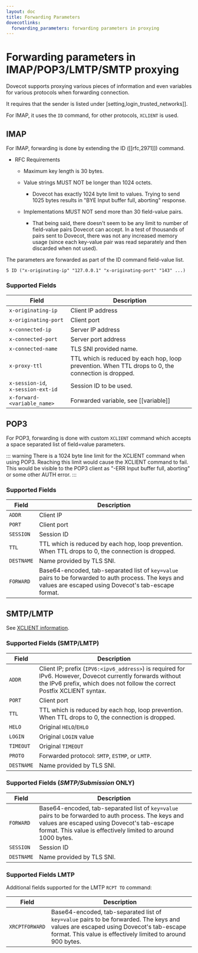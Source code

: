 ```yaml
---
layout: doc
title: Forwarding Parameters
dovecotlinks:
  forwarding_parameters: forwarding parameters in proxying
---
```


# Forwarding parameters in IMAP/POP3/LMTP/SMTP proxying

Dovecot supports proxying various pieces of information and even
variables for various protocols when forwarding connection.

It requires that the sender is listed under
[setting,login_trusted_networks]].

For IMAP, it uses the `ID` command, for other protocols, `XCLIENT` is used.

## IMAP

For IMAP, forwarding is done by extending the ID ([[rfc,2971]]) command.

* RFC Requirements

  * Maximum key length is 30 bytes.

  * Value strings MUST NOT be longer than 1024 octets.

    * Dovecot has exactly 1024 byte limit to values. Trying to send 1025 bytes
      results in "BYE Input buffer full, aborting" response.

  * Implementations MUST NOT send more than 30 field-value pairs.

    * That being said, there doesn't seem to be any limit to number of
      field-value pairs Dovecot can accept. In a test of thousands of pairs
      sent to Dovecot, there was not any increased memory usage (since each
      key-value pair was read separately and then discarded when not used).

The parameters are forwarded as part of the ID command field-value list.

```
5 ID ("x-originating-ip" "127.0.0.1" "x-originating-port" "143" ...)
```

### Supported Fields

| Field | Description |
| ----- | ----------- |
| `x-originating-ip` | Client IP address |
| `x-originating-port` | Client port |
| `x-connected-ip` | Server IP address |
| `x-connected-port` | Server port address |
| `x-connected-name` | TLS SNI provided name. |
| `x-proxy-ttl` | TTL which is reduced by each hop, loop prevention. When TTL drops to 0, the connection is dropped. |
| `x-session-id`,<br/>`x-session-ext-id` | Session ID to be used. |
| `x-forward-<variable_name>` | Forwarded variable, see [[variable]] |

## POP3

For POP3, forwarding is done with custom `XCLIENT` command which
accepts a space separated list of field=value parameters.

::: warning
There is a 1024 byte line limit for the XCLIENT command when using POP3.
Reaching this limit would cause the XCLIENT command to fail. This would be
visible to the POP3 client as "-ERR Input buffer full, aborting" or some
other AUTH error.
:::

### Supported Fields

| Field | Description |
| ----- | ----------- |
| `ADDR` | Client IP |
| `PORT` | Client port |
| `SESSION` | Session ID |
| `TTL` | TTL which is reduced by each hop, loop prevention. When TTL drops to 0, the connection is dropped. |
| `DESTNAME` | Name provided by TLS SNI. |
| `FORWARD` |  Base64-encoded, tab-separated list of `key=value` pairs to be forwarded to auth process. The keys and values are escaped using Dovecot's tab-escape format. |

## SMTP/LMTP

See [XCLIENT information](https://www.postfix.org/XCLIENT_README.html).

### Supported Fields (SMTP/LMTP)

| Field | Description |
| ----- | ----------- |
| `ADDR` | Client IP; prefix (`IPV6:<ipv6_address>`) is required for IPv6. However, Dovecot currently forwards without the IPv6 prefix, which does not follow the correct Postfix XCLIENT syntax. |
| `PORT` | Client port |
| `TTL` | TTL which is reduced by each hop, loop prevention. When TTL drops to 0, the connection is dropped. |
| `HELO` | Original `HELO`/`EHLO` |
| `LOGIN` | Original `LOGIN` value |
| `TIMEOUT` | Original `TIMEOUT` |
| `PROTO` | Forwarded protocol: `SMTP`, `ESTMP`, or `LMTP`. |
| `DESTNAME` | Name provided by TLS SNI. |

### Supported Fields (*SMTP/Submission* ONLY)

| Field | Description |
| ----- | ----------- |
| `FORWARD` | Base64-encoded, tab-separated list of `key=value` pairs to be forwarded to auth process. The keys and values are escaped using Dovecot's tab-escape format. This value is effectively limited to around 1000 bytes. |
| `SESSION` | Session ID |
| `DESTNAME` | Name provided by TLS SNI. |

### Supported Fields LMTP

Additional fields supported for the LMTP `RCPT TO` command:

| Field | Description |
| ----- | ----------- |
| `XRCPTFORWARD` | Base64-encoded, tab-separated list of `key=value` pairs to be forwarded. The keys and values are escaped using Dovecot's tab-escape format. This value is effectively limited to around 900 bytes. |
